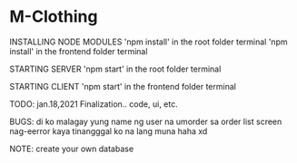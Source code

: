# M-Clothing

INSTALLING NODE MODULES
'npm install' in the root folder terminal
'npm install' in the frontend folder terminal

STARTING SERVER
'npm start' in the root folder terminal

STARTING CLIENT
'npm start' in the frontend folder terminal

TODO: jan.18,2021
  Finalization.. code, ui, etc.
  
BUGS:
  di ko malagay yung name ng user na umorder sa
  order list screen nag-eerror kaya tinangggal ko
  na lang muna haha xd

NOTE:
  create your own database
